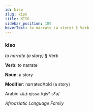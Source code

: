 ```yaml
---
id: kiso
slug: kiso
title: KİSO
sidebar_position: 189
hoverText: to narrate (a story) § Verb
---
```


### kiso

*to narrate (a story)* **§** Verb

**Verb**: to narrate

**Noun**: a story

**Modifier**: narrated/told (a story)

Arabic قِصَّة qiṣṣa /qisˤ.sˤa/

*Afroasiatic Language Family*